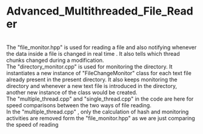 # Advanced_Multithreaded_File_Reader
<br>
The "file_monitor.hpp" is used for reading a file and also notifying whenever the data inside a file is changed in real time . It also tells which thread chunks changed during a modification.
<br>
The "directory_monitor.cpp" is used for monitoring the directory. It instantiates a new instance of "FileChangeMonitor" class for each text file already present in the present directory. It also keeps monitoring the directory and whenever a new text file is introduced in the directory, another new instance of the class would be created.
<br>
The "multiple_thread.cpp" and "single_thread.cpp" in the code are here for speed comparisons between the two ways of file reading.
<br>
In the "multiple_thread.cpp" , only the calculation of hash and monitoring activities are removed form the "file_monitor.hpp" as we are just comparing the speed of reading
<br>

